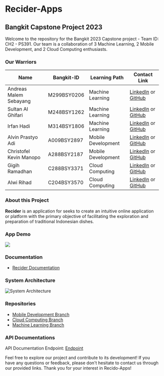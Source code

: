 # Recider-Apps
## Bangkit Capstone Project 2023

Welcome to the repository for the Bangkit 2023 Capstone project - Team ID: CH2 - PS391. 
Our team is a collaboration of 3 Machine Learning, 2 Mobile Development, and 2 Cloud Computing enthusiasts.

### Our Warriors
| Name | Bangkit-ID | Learning Path | Contact Link |
| --- | --- | --- | --- |
| Andreas Malem Sebayang | M299BSY0206 | Machine Learning | [LinkedIn](LinkedIn-Link) or [GitHub](GitHub-Link) |
| Sultan Al Ghifari | M248BSY1262 | Machine Learning | [LinkedIn](LinkedIn-Link) or [GitHub](GitHub-Link) |
| Irfan Hadi | M314BSY1806 | Machine Learning | [LinkedIn](https://www.linkedin.com/in/irfanhadi31) or [GitHub](https://github.com/FANFAN3126) |
| Alvin Prastyo Adi | A009BSY2897 | Mobile Development | [LinkedIn](LinkedIn-Link) or [GitHub](GitHub-Link) |
| Christofel Kevin Manopo | A288BSY2187 | Mobile Development | [LinkedIn](https://www.linkedin.com/in/christofel-kevin-982401251/) or [GitHub](https://github.com/christofelkev) |
| Gigih Ramadhan | C288BSY3371 | Cloud Computing | [LinkedIn](https://www.linkedin.com/in/gigih-ramadhan-586433291/) or [GitHub](GitHub-Link) |
| Alwi Rihad | C204BSY3570 | Cloud Computing | [LinkedIn](https://www.linkedin.com/in/alwi-rihad) or [GitHub](https://github.com/alwirihad) |
### About this Project
**Recider** is an application for seeks to create an intuitive online application or platform with the primary objective of facilitating the exploration and preparation of traditional Indonesian dishes.

### App Demo
![](https://github.com/christofelkev/RECIDER/blob/master/demoappRecider.gif)

### Documentation
- [Recider Documentation](Recider-Documentation-Link)

### System Architecture
![System Architecture](SystemArchitecture-Image-Link)

### Repositories
- [Mobile Development Branch](https://github.com/christofelkev/RECIDER)
- [Cloud Computing Branch](https://github.com/alwirihad/Recider-Backendv1)
- [Machine Learning Branch](https://github.com/FANFAN3126/RECIDER)

### API Documentations
API Documentation Endpoint: [Endpoint](API-Endpoint-Link)

Feel free to explore our project and contribute to its development! If you have any questions or feedback, please don't hesitate to contact us through our provided links. Thank you for your interest in Recido-Apps!
